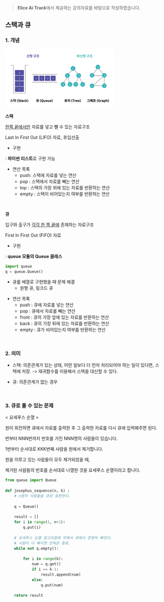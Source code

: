 > **Elice Ai Track**에서 제공하는 강의자료를 바탕으로 작성하였습니다.

## 스택과 큐

### 1. 개념

<img src="./img/dataStructure.png" width=350>

<br>

**스택**

<u>한쪽 끝에서만</u> 자료를 넣고 뺄 수 있는 자료구조

Last In First Out (LIFO) 자료, 후입선출

- 구현

: **파이썬 리스트**로 구현 가능

- 연산 목록
  - push: 스택에 자료를 넣는 연산
  - pop : 스택에서 자료를 빼는 연산
  - top : 스택의 가장 위에 있는 자료를 반환하는 연산
  - empty : 스택이 비어있는지 여부를 반환하는 연산

<br>

**큐**

입구와 출구가 <u>각각 한 쪽 끝에</u> 존재하는 자료구조

First In First Out (FiFO) 자료

- 구현

: **queue 모듈의 Queue 클래스**

```python
import queue
q = queue.Queue()
```

- 큐를 배열로 구현했을 때 문제 해결
  - 원형 큐, 링크드 큐

* 연산 목록
  - push : 큐에 자료를 넣는 연산
  - pop : 큐에서 자료를 빼는 연산
  - front : 큐의 가장 앞에 있는 자료를 반환하는 연산
  - back : 큐의 가장 뒤에 있는 자료를 반환하는 연산
  - empty : 큐가 비어있는지 여부를 반환하는 연산

<br>

### 2. 의미

- 스택: 의존관계가 있는 상태, 어떤 일보다 더 먼저 처리되어야 하는 일이 있다면, 스택에 저장.
  -> 재귀함수를 이용해서 스택을 대신할 수 있다.

- 큐: 의존관계가 없는 경우

<br>

### 3. 큐로 풀 수 있는 문제

< 요세푸스 순열 >

원이 회전하면 큐에서 자료를 출력한 후 그 출력한 자료를 다시 큐에 입력해주면 된다.

번부터 NNN번까지 번호를 가진 NNN명의 사람들이 있습니다.

1번부터 순서대로 KKK번째 사람을 원에서 제거합니다.

원을 이루고 있는 사람들이 모두 제거되었을 때,

제거된 사람들의 번호를 순서대로 나열한 것을 요세푸스 순열이라고 합니다.

```python
from queue import Queue

def josephus_sequence(n, k) :
    # n명의 사람들을 큐로 표현한다.

    q = Queue()

    result = []
    for i in range(1, n+1):
        q.put(i)

    # 요세푸스 순열 알고리즘에 의해서 큐에서 한명씩 빠진다.
    # 사람이 다 빠지면 반복문 종료.
    while not q.empty():

        for i in range(k):
            num = q.get()
            if i == k-1:
                result.append(num)
            else:
                q.put(num)

    return result
```
